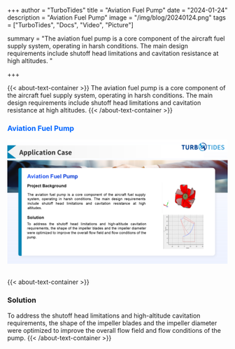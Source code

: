 +++
author = "TurboTides"
title = "Aviation Fuel Pump"
date = "2024-01-24"
description = "Aviation Fuel Pump"
image = "/img/blog/20240124.png"
tags = ["TurboTides", "Docs", "Video", "Picture"]

summary = "The aviation fuel pump is a core component of the aircraft fuel supply system, operating in harsh conditions. The main design requirements include shutoff head limitations and cavitation resistance at high altitudes. <!--more-->"

+++

{{< about-text-container >}}
The aviation fuel pump is a core component of the aircraft fuel supply system, operating in harsh conditions. The main design requirements include shutoff head limitations and cavitation resistance at high altitudes.
{{< /about-text-container >}}


<h3 style="color: #0066FF;">Aviation Fuel Pump</h3>
<div style="display: flex; justify-content: center;">
    <img src="/img/blog/case picture/幻灯片13.PNG" alt="Aviation Fuel Pump" style="margin-top: 0; margin-bottom: 1.4em; max-width: 100%;">
</div>


{{< about-text-container >}}
### Solution
To address the shutoff head limitations and high-altitude cavitation requirements, the shape of the impeller blades and the impeller diameter were optimized to improve the overall flow field and flow conditions of the pump.
{{< /about-text-container >}}

